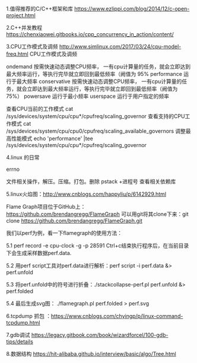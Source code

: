 

1.值得推荐的C/C++框架和库
https://www.ezlippi.com/blog/2014/12/c-open-project.html

2.C++并发教程
https://chenxiaowei.gitbooks.io/cpp_concurrency_in_action/content/


3.CPU工作模式及调频
http://www.simlinux.com/2017/03/24/cpu-model-freq.html CPU工作模式及调频

ondemand	按需快速动态调整CPU频率， 一有cpu计算量的任务，就会立即达到最大频率运行，等执行完毕就立即回到最低频率（阙值为 95%
performance	运行于最大频率
conservative	按需快速动态调整CPU频率， 一有cpu计算量的任务，就会立即达到最大频率运行，等执行完毕就立即回到最低频率（阙值为 75%）
powersave	运行于最小频率
userspace	运行于用户指定的频率

查看CPU当前的工作模式
cat /sys/devices/system/cpu/cpu*/cpufreq/scaling_governor
查看支持的CPU工作模式
cat /sys/devices/system/cpu/cpu0/cpufreq/scaling_available_governors
调整最高性能模式
echo 'performance' |tee /sys/devices/system/cpu/cpu*/cpufreq/scaling_governor


4.linux 的日常

errno

文件相关操作，解压。压缩。打包。删除
pstack +进程号 查看相关依赖库

5.linux火焰图：http://www.cnblogs.com/happyliu/p/6142929.html

   Flame Graph项目位于GitHub上：https://github.com/brendangregg/FlameGraph
   可以用git将其clone下来：git clone https://github.com/brendangregg/FlameGraph.git

 

我们以perf为例，看一下flamegraph的使用方法：

5.1 perf record -e cpu-clock -g -p 28591
   Ctrl+c结束执行程序后，在当前目录下会生成采样数据perf.data.

5.2 用perf script工具对perf.data进行解析：perf script -i perf.data &> perf.unfold

5.3 将perf.unfold中的符号进行折叠：./stackcollapse-perf.pl perf.unfold &> perf.folded

5.4 最后生成svg图： ./flamegraph.pl perf.folded > perf.svg


6.tcpdump 抓包 ：https://www.cnblogs.com/chyingp/p/linux-command-tcpdump.html


7.gdb调试  https://legacy.gitbook.com/book/wizardforcel/100-gdb-tips/details


8.数据结构  https://hit-alibaba.github.io/interview/basic/algo/Tree.html



